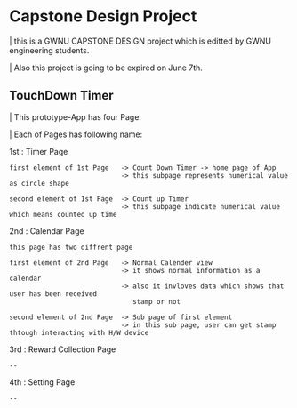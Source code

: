 # Capstone Design Project

| this is a GWNU CAPSTONE DESIGN project which is editted by GWNU engineering students.

| Also this project is going to be expired on June 7th.

## TouchDown Timer

| This prototype-App has four Page.

| Each of Pages has following name:

1st : Timer Page

    first element of 1st Page   -> Count Down Timer -> home page of App
                                -> this subpage represents numerical value as circle shape

    second element of 1st Page  -> Count up Timer
                                -> this subpage indicate numerical value which means counted up time  

2nd : Calendar Page

    this page has two diffrent page

    first element of 2nd Page   -> Normal Calender view
                                -> it shows normal information as a calendar
                                -> also it invloves data which shows that user has been received 
                                   stamp or not 

    second element of 2nd Page  -> Sub page of first element
                                -> in this sub page, user can get stamp thtough interacting with H/W device                                 



3rd : Reward Collection Page

    --

4th : Setting Page

    --
